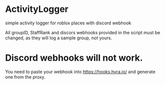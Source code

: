 # ActivityLogger
simple activity logger for roblox places with discord webhook

All groupID, StaffRank and discors webhooks provided in the script must be changed, as they will log a sample group, not yours.

# Discord webhooks will not work.
You need to paste your webhook into https://hooks.hyra.io/ and generate one from the proxy.
